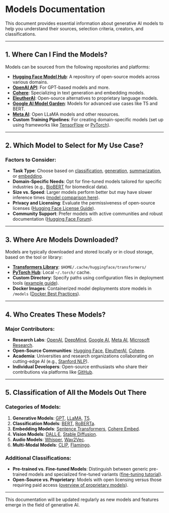 # Models Documentation

This document provides essential information about generative AI models to help you understand their sources, selection criteria, creators, and classifications.

---

## 1. Where Can I Find the Models?
Models can be sourced from the following repositories and platforms:
- **[Hugging Face Model Hub](https://huggingface.co/models)**: A repository of open-source models across various domains.
- **[OpenAI API](https://platform.openai.com/overview)**: For GPT-based models and more.
- **[Cohere](https://cohere.com/)**: Specializing in text generation and embedding models.
- **[EleutherAI](https://www.eleuther.ai/)**: Open-source alternatives to proprietary language models.
- **[Google AI Model Garden](https://ai.google/models)**: Models for advanced use cases like T5 and BERT.
- **[Meta AI](https://ai.facebook.com/)**: Open LLaMA models and other resources.
- **Custom Training Pipelines**: For creating domain-specific models (set up using frameworks like [TensorFlow](https://www.tensorflow.org/) or [PyTorch](https://pytorch.org/)).

---

## 2. Which Model to Select for My Use Case?
### Factors to Consider:
- **Task Type**: Choose based on [classification](https://huggingface.co/docs/transformers/tasks/classification), [generation](https://huggingface.co/docs/transformers/tasks/text_generation), [summarization](https://huggingface.co/docs/transformers/tasks/summarization), or [embedding](https://www.sbert.net/).
- **Domain-Specific Needs**: Opt for fine-tuned models tailored for specific industries (e.g., [BioBERT](https://huggingface.co/monologg/biobert_v1.1_pubmed) for biomedical data).
- **Size vs. Speed**: Larger models perform better but may have slower inference times ([model comparison here](https://huggingface.co/docs/transformers/benchmarks)).
- **Privacy and Licensing**: Evaluate the permissiveness of open-source licenses ([Hugging Face License Guide](https://huggingface.co/docs/transformers/main/en/transformers_hub#license)).
- **Community Support**: Prefer models with active communities and robust documentation ([Hugging Face Forum](https://discuss.huggingface.co/)).

---

## 3. Where Are Models Downloaded?
Models are typically downloaded and stored locally or in cloud storage, based on the tool or library:
- **[Transformers Library](https://huggingface.co/docs/transformers/installation)**: `$HOME/.cache/huggingface/transformers/`
- **[PyTorch Hub](https://pytorch.org/hub/)**: Local `~/.torch/` cache.
- **Custom Directory**: Specify paths using configuration files in deployment tools ([example guide](https://huggingface.co/docs/transformers/main/en/transformers_hub#offline-mode)).
- **Docker Images**: Containerized model deployments store models in `/models` ([Docker Best Practices](https://docs.docker.com/develop/dev-best-practices/)).

---

## 4. Who Creates These Models?
### Major Contributors:
- **Research Labs**: [OpenAI](https://openai.com/), [DeepMind](https://www.deepmind.com/), [Google AI](https://ai.google/), [Meta AI](https://ai.facebook.com/), [Microsoft Research](https://www.microsoft.com/en-us/research/).
- **Open-Source Communities**: [Hugging Face](https://huggingface.co/), [EleutherAI](https://www.eleuther.ai/), [Cohere](https://cohere.com/).
- **Academia**: Universities and research organizations collaborating on cutting-edge AI (e.g., [Stanford NLP](https://nlp.stanford.edu/)).
- **Individual Developers**: Open-source enthusiasts who share their contributions via platforms like [GitHub](https://github.com/).

---

## 5. Classification of All the Models Out There
### Categories of Models:
1. **Generative Models**: [GPT](https://platform.openai.com/docs/models), [LLaMA](https://ai.facebook.com/blog/large-language-model-llama-meta-ai/), [T5](https://huggingface.co/docs/transformers/model_doc/t5).
2. **Classification Models**: [BERT](https://huggingface.co/docs/transformers/model_doc/bert), [RoBERTa](https://huggingface.co/docs/transformers/model_doc/roberta).
3. **Embedding Models**: [Sentence Transformers](https://www.sbert.net/), [Cohere Embed](https://cohere.com/embed).
4. **Vision Models**: [DALL·E](https://openai.com/dall-e), [Stable Diffusion](https://stability.ai/).
5. **Audio Models**: [Whisper](https://openai.com/whisper), [Wav2Vec](https://huggingface.co/models?search=wav2vec).
6. **Multi-Modal Models**: [CLIP](https://github.com/openai/CLIP), [Flamingo](https://www.deepmind.com/publications/flamingo-a-visual-language-model-for-few-shot-learning).

### Additional Classifications:
- **Pre-trained vs. Fine-tuned Models**: Distinguish between generic pre-trained models and specialized fine-tuned variants ([fine-tuning tutorial](https://huggingface.co/docs/transformers/training)).
- **Open-Source vs. Proprietary**: Models with open licensing versus those requiring paid access ([overview of proprietary models](https://platform.openai.com/docs/models)).

---

This documentation will be updated regularly as new models and features emerge in the field of generative AI.
